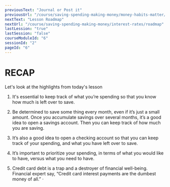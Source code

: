 ```yaml
---
previousText: "Journal or Post it"
previousUrl: "/course/saving-spending-making-money/money-habits-matter/journal-or-post-it"
nextText: "Lesson Roadmap"
nextUrl: "/course/saving-spending-making-money/interest-rates/roadmap"
lastLession: "true"
lastSession: "false"
courseModuleId: "6"
sessionId: "2"
pageId: "6"
---
```



# RECAP

<sparkle-character-intro position="right" character="jen">
Let's look at the highlights from today's lesson
</sparkle-character-intro>

1. It's essential to keep track of what you’re spending so that you know how much is left over to save.

2. Be determined to save some thing every month, even if it’s just a small amount. Once you accumulate savings over several months, it’s a good idea to open a savings account. Then you can keep track of how much you are saving.

3. It’s also a good idea to open a checking account so that you can keep track of your spending, and what you have left over to save. 

4. It’s important to prioritize your spending, in terms of what you would like to have, versus what you need to have.

5. Credit card debt is a trap and a destroyer of financial well-being. Financial expert say, “Credit card interest payments are the dumbest money of all.” ·
